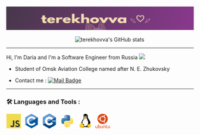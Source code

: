![Banner](https://github.com/terekhovva/terekhovva/blob/main/bannergh.png)

⠀⠀⠀⠀⠀⠀⠀⠀⠀⠀⠀⠀⠀⠀⠀⠀⠀⠀![terekhovva's GitHub stats](https://github-readme-stats.vercel.app/api?username=terekhovva&show_icons=true&theme=bear) 

---

Hi, I'm Daria and I'm a Software Engineer from Russia <img src="https://media.giphy.com/media/WUlplcMpOCEmTGBtBW/giphy.gif" width="30">
- Student of Omsk Aviation College named after N. E. Zhukovsky

- Сontact me : [![Mail Badge](https://img.shields.io/badge/-mail.ru-9F1474?style=flat&logo=mail.ru&logoColor=white)](https://e.mail.ru/compose/?to=terekhovva88@mail.ru)

---

### :hammer_and_wrench: Languages and Tools :
<div>

  <img src="https://github.com/devicons/devicon/blob/master/icons/javascript/javascript-original.svg" title="JS" alt="JS" width="40" height="40"/>&nbsp;
  <img src="https://github.com/devicons/devicon/blob/master/icons/c/c-original.svg" title="C" alt="C" width="40" height="40"/>&nbsp;
  <img src="https://github.com/devicons/devicon/blob/master/icons/cplusplus/cplusplus-original.svg" title="C++" alt="C++" width="40" height="40"/>&nbsp;
  <img src="https://github.com/devicons/devicon/blob/master/icons/python/python-original.svg" title="Python" alt="Python" width="40" height="40"/>&nbsp;
  <img src="https://github.com/devicons/devicon/blob/master/icons/linux/linux-original.svg" title="Linux" alt="Linux" width="40" height="40"/>&nbsp;
  <img src="https://github.com/devicons/devicon/blob/master/icons/ubuntu/ubuntu-plain-wordmark.svg" title="Ubuntu" alt="Ubuntu" width="40" height="40"/>&nbsp;

</div>
